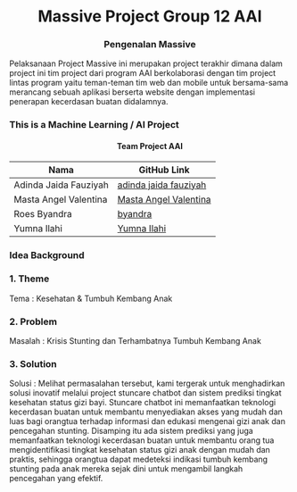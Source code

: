 
<div style="text-align: center;">
  <h1>Massive Project Group 12 AAI</h1>
</div>
<h3 style="text-align: center;">Pengenalan Massive </h3>
Pelaksanaan Project Massive ini merupakan project terakhir dimana dalam project ini tim project dari program AAI berkolaborasi dengan tim project lintas program yaitu teman-teman tim web dan mobile untuk bersama-sama merancang sebuah aplikasi berserta website dengan implementasi penerapan kecerdasan buatan didalamnya.




### This is a Machine Learning / AI Project

<h4 style="text-align: center;">Team Project AAI</h4>

| Nama           | GitHub Link        |
|----------------|--------------------|
| Adinda Jaida Fauziyah | [adinda jaida fauziyah](https://github.com/adindajaidafauziyah)|
| Masta Angel Valentina  | [Masta Angel Valentina](https://github.com/angelvlntnn)|
| Roes Byandra  | [byandra](https://github.com/byandra)|
| Yumna Ilahi    | [Yumna Ilahi](https://github.com/Yumnailahi04)|

### Idea Background
### 1. Theme 
Tema  : Kesehatan & Tumbuh Kembang Anak
### 2. Problem
Masalah  :  Krisis Stunting dan Terhambatnya Tumbuh Kembang Anak
### 3. Solution
Solusi  : Melihat permasalahan tersebut, kami tergerak untuk menghadirkan solusi inovatif melalui project stuncare chatbot dan sistem prediksi tingkat kesehatan status gizi bayi. Stuncare chatbot ini memanfaatkan teknologi kecerdasan buatan untuk membantu menyediakan akses yang mudah dan luas bagi orangtua terhadap informasi dan edukasi mengenai gizi anak dan pencegahan stunting. Disamping itu ada sistem prediksi yang juga memanfaatkan teknologi kecerdasan buatan untuk membantu orang tua mengidentifikasi tingkat kesehatan status gizi anak dengan mudah dan praktis, sehingga orangtua dapat medeteksi indikasi tumbuh kembang stunting pada anak mereka sejak dini untuk mengambil langkah pencegahan yang efektif.   
